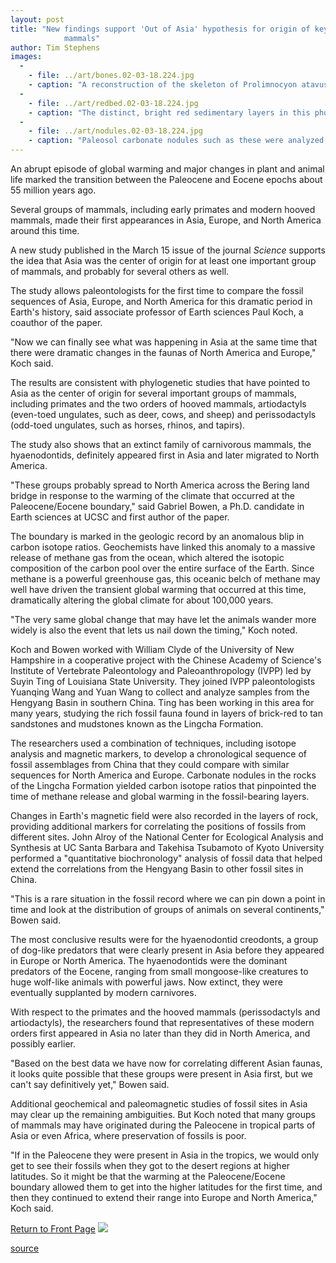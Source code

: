 ```yaml
---
layout: post
title: "New findings support 'Out of Asia' hypothesis for origin of key groups of modern
			mammals"
author: Tim Stephens
images:
  -
    - file: ../art/bones.02-03-18.224.jpg
    - caption: "A reconstruction of the skeleton of Prolimnocyon atavus, a hyaenodontid of the same genus as those found in the late Paleocene of Asia. Reconstruction: E. Kasmer under direction of K.D. Rose, from Gebo and Rose, Journal of Vertebrate Paleontology (1993)."
  -
    - file: ../art/redbed.02-03-18.224.jpg
    - caption: "The distinct, bright red sedimentary layers in this photo mosaic from northern Wyoming are about 10 meters above the Paleocene/Eocene boundary and mark the earliest known occurrence of primates, artiodactyls, perissodactyls, and hyaenodontids in North America. Photo: P. L. Koch."
  -
    - file: ../art/nodules.02-03-18.224.jpg
    - caption: "Paleosol carbonate nodules such as these were analyzed to determine carbon isotope ratios, enabling researchers to associate fossil-bearing layers with an episode of global warming at the Paleocene/Eocene boundary. Photo: P. L. Koch"
---
```


An abrupt episode of global warming and major changes in plant and animal life marked the transition between the Paleocene and Eocene epochs about 55 million years ago.

Several groups of mammals, including early primates and modern hooved mammals, made their first appearances in Asia, Europe, and North America around this time.

A new study published in the March 15 issue of the journal _Science_ supports the idea that Asia was the center of origin for at least one important group of mammals, and probably for several others as well.  
  
The study allows paleontologists for the first time to compare the fossil sequences of Asia, Europe, and North America for this dramatic period in Earth's history, said associate professor of Earth sciences Paul Koch, a coauthor of the paper.  
  
"Now we can finally see what was happening in Asia at the same time that there were dramatic changes in the faunas of North America and Europe," Koch said.  
  
The results are consistent with phylogenetic studies that have pointed to Asia as the center of origin for several important groups of mammals, including primates and the two orders of hooved mammals, artiodactyls (even-toed ungulates, such as deer, cows, and sheep) and perissodactyls (odd-toed ungulates, such as horses, rhinos, and tapirs).

The study also shows that an extinct family of carnivorous mammals, the hyaenodontids, definitely appeared first in Asia and later migrated to North America.  
  
"These groups probably spread to North America across the Bering land bridge in response to the warming of the climate that occurred at the Paleocene/Eocene boundary," said Gabriel Bowen, a Ph.D. candidate in Earth sciences at UCSC and first author of the paper.   
  
The boundary is marked in the geologic record by an anomalous blip in carbon isotope ratios. Geochemists have linked this anomaly to a massive release of methane gas from the ocean, which altered the isotopic composition of the carbon pool over the entire surface of the Earth. Since methane is a powerful greenhouse gas, this oceanic belch of methane may well have driven the transient global warming that occurred at this time, dramatically altering the global climate for about 100,000 years.  
  
"The very same global change that may have let the animals wander more widely is also the event that lets us nail down the timing," Koch noted.  
  
Koch and Bowen worked with William Clyde of the University of New Hampshire in a cooperative project with the Chinese Academy of Science's Institute of Vertebrate Paleontology and Paleoanthropology (IVPP) led by Suyin Ting of Louisiana State University. They joined IVPP paleontologists Yuanqing Wang and Yuan Wang to collect and analyze samples from the Hengyang Basin in southern China. Ting has been working in this area for many years, studying the rich fossil fauna found in layers of brick-red to tan sandstones and mudstones known as the Lingcha Formation.   
  
The researchers used a combination of techniques, including isotope analysis and magnetic markers, to develop a chronological sequence of fossil assemblages from China that they could compare with similar sequences for North America and Europe. Carbonate nodules in the rocks of the Lingcha Formation yielded carbon isotope ratios that pinpointed the time of methane release and global warming in the fossil-bearing layers.

Changes in Earth's magnetic field were also recorded in the layers of rock, providing additional markers for correlating the positions of fossils from different sites. John Alroy of the National Center for Ecological Analysis and Synthesis at UC Santa Barbara and Takehisa Tsubamoto of Kyoto University performed a "quantitative biochronology" analysis of fossil data that helped extend the correlations from the Hengyang Basin to other fossil sites in China.  
  
"This is a rare situation in the fossil record where we can pin down a point in time and look at the distribution of groups of animals on several continents," Bowen said.   
  
The most conclusive results were for the hyaenodontid creodonts, a group of dog-like predators that were clearly present in Asia before they appeared in Europe or North America. The hyaenodontids were the dominant predators of the Eocene, ranging from small mongoose-like creatures to huge wolf-like animals with powerful jaws. Now extinct, they were eventually supplanted by modern carnivores.   
  
With respect to the primates and the hooved mammals (perissodactyls and artiodactyls), the researchers found that representatives of these modern orders first appeared in Asia no later than they did in North America, and possibly earlier.   
  
"Based on the best data we have now for correlating different Asian faunas, it looks quite possible that these groups were present in Asia first, but we can't say definitively yet," Bowen said.  
  
Additional geochemical and paleomagnetic studies of fossil sites in Asia may clear up the remaining ambiguities. But Koch noted that many groups of mammals may have originated during the Paleocene in tropical parts of Asia or even Africa, where preservation of fossils is poor.   
  
"If in the Paleocene they were present in Asia in the tropics, we would only get to see their fossils when they got to the desert regions at higher latitudes. So it might be that the warming at the Paleocene/Eocene boundary allowed them to get into the higher latitudes for the first time, and then they continued to extend their range into Europe and North America," Koch said.

  

[Return to Front Page][1] ![ ][2]

[1]: ../../index.html
[2]: ../../images/trans.gif

[source](http://www1.ucsc.edu/currents/01-02/03-18/mammals.html "Permalink to mammals")

